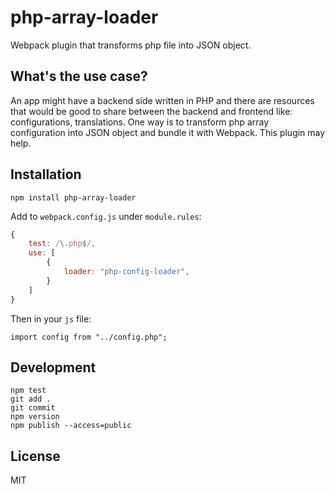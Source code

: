 # php-array-loader

Webpack plugin that transforms php file into JSON object.

## What's the use case?

An app might have a backend side written in PHP and there are resources that would be good to share between the backend and frontend like: configurations, translations. One way is to transform php array configuration into JSON object and bundle it with Webpack. This plugin may help.

## Installation

```
npm install php-array-loader
```

Add to `webpack.config.js` under `module.rules`:
```js
{
    test: /\.php$/,
    use: [
        {
            loader: "php-config-loader",
        }
    ]
}
```

Then in your `js` file:
```
import config from "../config.php";
```

## Development

```
npm test
git add .
git commit
npm version
npm publish --access=public
```

## License

MIT
